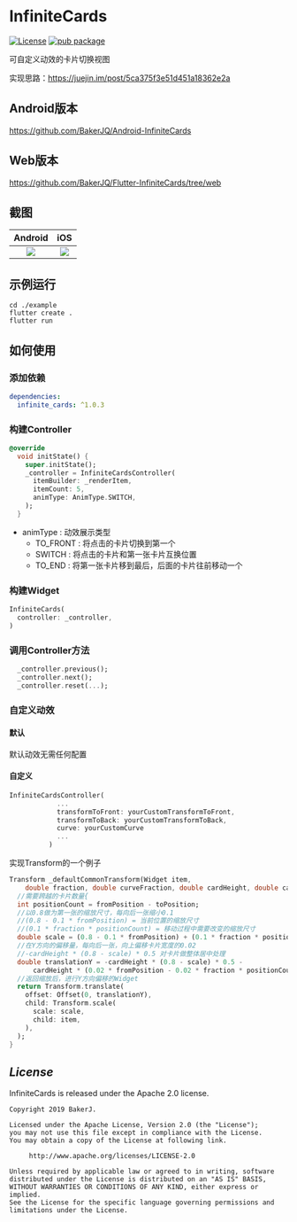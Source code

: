 # InfiniteCards
[![License](https://img.shields.io/badge/license-Apache%202-4EB1BA.svg)](https://www.apache.org/licenses/LICENSE-2.0.html)
[![pub package](https://img.shields.io/pub/v/infinite_cards.svg)](https://pub.dartlang.org/packages/infinite_cards)

可自定义动效的卡片切换视图

实现思路：https://juejin.im/post/5ca375f3e51d451a18362e2a

## Android版本
https://github.com/BakerJQ/Android-InfiniteCards

## Web版本
https://github.com/BakerJQ/Flutter-InfiniteCards/tree/web

## 截图
| Android | iOS |
| :------: | :------: |
| ![](https://raw.githubusercontent.com/BakerJQ/Flutter-InfiniteCards/master/screenshot/android.gif) | ![](https://raw.githubusercontent.com/BakerJQ/Flutter-InfiniteCards/master/screenshot/ios.gif) |

## 示例运行
```
cd ./example
flutter create .
flutter run
```

## 如何使用

### 添加依赖
```yaml
dependencies:
  infinite_cards: ^1.0.3
```

### 构建Controller
```dart
@override
  void initState() {
    super.initState();
    _controller = InfiniteCardsController(
      itemBuilder: _renderItem,
      itemCount: 5,
      animType: AnimType.SWITCH,
    );
  }
```
- animType : 动效展示类型
  - TO_FRONT : 将点击的卡片切换到第一个
  - SWITCH : 将点击的卡片和第一张卡片互换位置
  - TO_END : 将第一张卡片移到最后，后面的卡片往前移动一个

### 构建Widget
```dart
InfiniteCards(
  controller: _controller,
)
```

### 调用Controller方法
```dart
  _controller.previous();
  _controller.next();
  _controller.reset(...);
```

### 自定义动效
#### 默认
默认动效无需任何配置

#### 自定义
```dart
InfiniteCardsController(
            ...
            transformToFront: yourCustomTransformToFront,
            transformToBack: yourCustomTransformToBack,
            curve: yourCustomCurve
            ...
          )
```
实现Transform的一个例子
```dart
Transform _defaultCommonTransform(Widget item, 
    double fraction, double curveFraction, double cardHeight, double cardWidth, int fromPosition, int toPosition) 
  //需要跨越的卡片数量{
  int positionCount = fromPosition - toPosition;
  //以0.8做为第一张的缩放尺寸，每向后一张缩小0.1
  //(0.8 - 0.1 * fromPosition) = 当前位置的缩放尺寸
  //(0.1 * fraction * positionCount) = 移动过程中需要改变的缩放尺寸 
  double scale = (0.8 - 0.1 * fromPosition) + (0.1 * fraction * positionCount);
  //在Y方向的偏移量，每向后一张，向上偏移卡片宽度的0.02
  //-cardHeight * (0.8 - scale) * 0.5 对卡片做整体居中处理
  double translationY = -cardHeight * (0.8 - scale) * 0.5 -
      cardHeight * (0.02 * fromPosition - 0.02 * fraction * positionCount);
  //返回缩放后，进行Y方向偏移的Widget
  return Transform.translate(
    offset: Offset(0, translationY),
    child: Transform.scale(
      scale: scale,
      child: item,
    ),
  );
}
```

## *License*
InfiniteCards is released under the Apache 2.0 license.

```
Copyright 2019 BakerJ.

Licensed under the Apache License, Version 2.0 (the "License");
you may not use this file except in compliance with the License.
You may obtain a copy of the License at following link.

     http://www.apache.org/licenses/LICENSE-2.0

Unless required by applicable law or agreed to in writing, software
distributed under the License is distributed on an "AS IS" BASIS,
WITHOUT WARRANTIES OR CONDITIONS OF ANY KIND, either express or implied.
See the License for the specific language governing permissions and
limitations under the License.
```
